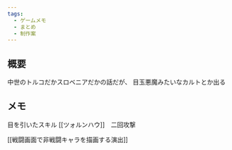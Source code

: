 ```yaml
---
tags:
  - ゲームメモ
  - まとめ
  - 制作案
---
```

## 概要
中世のトルコだかスロベニアだかの話だが、
目玉悪魔みたいなカルトとか出る
## メモ
目を引いたスキル
[[ツォルンハウ]]　二回攻撃


[[戦闘画面で非戦闘キャラを描画する演出]]